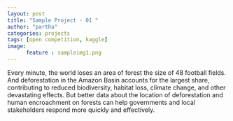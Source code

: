 ```yaml
---
layout: post
title: "Sample Project - 01 "
author: "partha"
categories: projects
tags: [open competition, kaggle]
image:
      feature :	sampleimg1.png
---
```

Every minute, the world loses an area of forest the size of 48 football fields. And deforestation in the Amazon Basin accounts for the largest share, contributing to reduced biodiversity, habitat loss, climate change, and other devastating effects. But better data about the location of deforestation and human encroachment on forests can help governments and local stakeholders respond more quickly and effectively.



